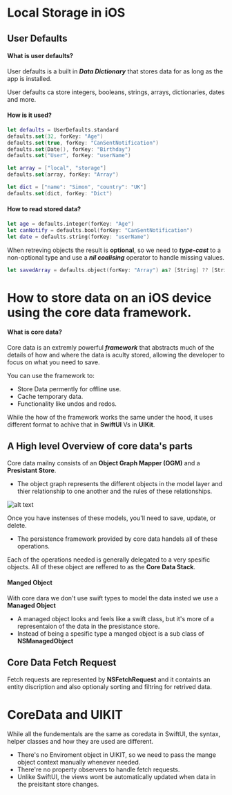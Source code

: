 # Local Storage in iOS

## User Defaults
#### What is user defaults?
User defaults is a built in ***Data Dictionary*** that stores data for as long as the app is installed.

User defaults ca store integers, booleans, strings, arrays, dictionaries, dates and more.

#### How is it used?
```swift
let defaults = UserDefaults.standard
defaults.set(32, forKey: "Age")
defaults.set(true, forKey: "CanSentNotification")
defaults.set(Date(), forKey: "Birthday")
defaults.set("User", forKey: "userName")
```

```swift
let array = ["local", "storage"]
defaults.set(array, forKey: "Array")

let dict = ["name": "Simon", "country": "UK"]
defaults.set(dict, forKey: "Dict")
```
#### How to read stored data?
```swift
let age = defaults.integer(forKey: "Age")
let canNotify = defaults.bool(forKey: "CanSentNotification")
let date = defaults.string(forKey: "userName")
```
When retreving objects the result is **optional**, so we need to ***type-cast*** to a non-optional type and use a ***nil coalising*** operator to handle missing values.

```swift
let savedArray = defaults.object(forKey: "Array") as? [String] ?? [String]()
```








# How to store data on an iOS device using the core data framework.
#### What is core data?
Core data is an extremly powerful ***framework*** that abstracts much of the details of how and where the data is aculty stored, allowing the developer to focus on what you need to save.

You can use the framework to: 
- Store Data permently for offline use.
- Cache temporary data.
- Functionality like undos and redos.

While the how of the framework works the same under the hood, it uses different format to achive that in **SwiftUI** Vs in **UIKit**.

## A High level Overview of core data's parts
Core data mailny consists of an **Object Graph Mapper (OGM)** and a **Presistant Store**.

- The object graph represents the different objects in the model layer and thier relationship to one another and the rules of these relationships.

![alt text](https://www.google.com/url?sa=i&url=https%3A%2F%2Fstackoverflow.com%2Fquestions%2F5897447%2Fdoes-coredata-allow-object-graph-loops-strange-error&psig=AOvVaw3U8Tgchbsl1H4OoMaNebXO&ust=1616488024665000&source=images&cd=vfe&ved=0CAIQjRxqFwoTCLDBsJ69w-8CFQAAAAAdAAAAABAD)


Once you have instenses of these models, you'll need to save, update, or delete. 

- The persistence framework provided by core data handels all of these operations.

Each of the operations needed is generally delegated to a very spesific objects. All of these object are reffered to as the **Core Data Stack**. 

#### Manged Object
With core dara we don't use swift types to model the data insted we use a **Managed Object**
- A managed object looks and feels like a swift class, but it's more of a representaion of the data in the presistance store.
- Instead of being a spesific type a manged object is a sub class of **NSManagedObject**


## Core Data Fetch Request
Fetch requests are represented by **NSFetchRequest** and it containts an entity discription and also optionaly sorting and filtring for retrived data.






# CoreData and UIKIT

While all the fundementals are the same as coredata in SwiftUI, the syntax, helper classes and how they are used are different.
- There's no Enviroment object in UIKIT, so we need to pass the mange object context manually whenever needed.
- There're no property observers to handle fetch requests.
- Unlike SwiftUI, the views wont be automatically updated when data in the preisitant store changes.

